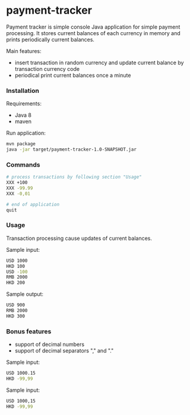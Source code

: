 # payment-tracker

Payment tracker is simple console Java application for simple payment processing. 
It stores current balances of each currency in memory and prints periodically current balances. 

Main features:
- insert transaction in random currency and update current balance by transaction currency code
- periodical print current balances once a minute

### Installation

Requirements:
- Java 8
- maven

Run application:

```sh
mvn package
java -jar target/payment-tracker-1.0-SNAPSHOT.jar
```

### Commands
```sh
# process transactions by following section "Usage"
XXX +100
XXX -99.99
XXX -0,01

# end of application
quit
```

### Usage

Transaction processing cause updates of current balances.

Sample input:
```sh
USD 1000
HKD 100
USD -100
RMB 2000
HKD 200
```

Sample output:
```sh
USD 900
RMB 2000
HKD 300
```

### Bonus features
- support of decimal numbers
- support of decimal separators "," and "."

Sample input:
```sh
USD 1000.15
HKD -99,99
```

Sample input:
```sh
USD 1000,15
HKD -99,99
```